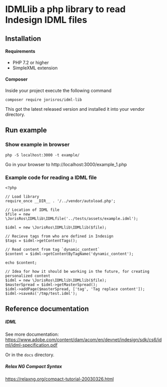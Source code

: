 # IDMLlib a php library to read Indesign IDML files

## Installation

#### Requirements

- PHP 7.2 or higher
- SimpleXML extension

#### Composer
Inside your project execute the following command
```
composer require jorisros/idml-lib
``` 
This got the latest released version and installed it into your vendor directory.


## Run example
### Show example in browser
```
php -S localhost:3000 -t example/
```

Go in your browser to http://localhost:3000/example_1.php
### Example code for reading a IDML file

```
<?php 

// Load library
require_once __DIR__ . '/../vendor/autoload.php';

// Location of IDML file
$file = new \JorisRos\IDMLlib\IDMLfile('../tests/assets/example.idml');

$idml = new \JorisRos\IDMLlib\IDMLlib($file);

// Recieve tags from who are defined in Indesign
$tags = $idml->getContentTags();

// Read content from tag `dynamic_content`
$content = $idml->getContentByTagName('dynamic_content');

echo $content;
```

```
// Idea for how it should be working in the future, for creating personalized content
$idml = new \JorisRos\IDMLlib\IDMLlib($file);
$masterSpread = $idml->getMasterSpread();
$idml->addPage($masterSpread, ['tag', 'Tag replace content']);
$idml->saveAs('/tmp/test.idml'); 
```

## Reference documentation
##### IDML
See more documentation: https://www.adobe.com/content/dam/acom/en/devnet/indesign/sdk/cs6/idml/idml-specification.pdf

Or in the ``docs`` directory.
##### Relax NG Compact Syntax 
https://relaxng.org/compact-tutorial-20030326.html
